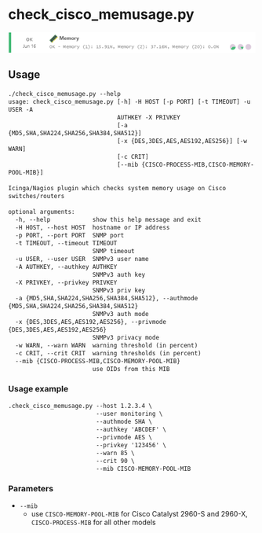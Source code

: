# check_cisco_memusage.py

![Output of check_cisco_memusage.py](img/check_cisco_memusage-small.png?raw=true "Output of check_cisco_memusage.py")

## Usage

```
./check_cisco_memusage.py --help
usage: check_cisco_memusage.py [-h] -H HOST [-p PORT] [-t TIMEOUT] -u USER -A
                               AUTHKEY -X PRIVKEY
                               [-a {MD5,SHA,SHA224,SHA256,SHA384,SHA512}]
                               [-x {DES,3DES,AES,AES192,AES256}] [-w WARN]
                               [-c CRIT]
                               [--mib {CISCO-PROCESS-MIB,CISCO-MEMORY-POOL-MIB}]

Icinga/Nagios plugin which checks system memory usage on Cisco
switches/routers

optional arguments:
  -h, --help            show this help message and exit
  -H HOST, --host HOST  hostname or IP address
  -p PORT, --port PORT  SNMP port
  -t TIMEOUT, --timeout TIMEOUT
                        SNMP timeout
  -u USER, --user USER  SNMPv3 user name
  -A AUTHKEY, --authkey AUTHKEY
                        SNMPv3 auth key
  -X PRIVKEY, --privkey PRIVKEY
                        SNMPv3 priv key
  -a {MD5,SHA,SHA224,SHA256,SHA384,SHA512}, --authmode {MD5,SHA,SHA224,SHA256,SHA384,SHA512}
                        SNMPv3 auth mode
  -x {DES,3DES,AES,AES192,AES256}, --privmode {DES,3DES,AES,AES192,AES256}
                        SNMPv3 privacy mode
  -w WARN, --warn WARN  warning threshold (in percent)
  -c CRIT, --crit CRIT  warning thresholds (in percent)
  --mib {CISCO-PROCESS-MIB,CISCO-MEMORY-POOL-MIB}
                        use OIDs from this MIB
```

### Usage example
```
.check_cisco_memusage.py --host 1.2.3.4 \
                         --user monitoring \
                         --authmode SHA \
                         --authkey 'ABCDEF' \
                         --privmode AES \
                         --privkey '123456' \
                         --warn 85 \
                         --crit 90 \
                         --mib CISCO-MEMORY-POOL-MIB
```
### Parameters
* `--mib`
  * use `CISCO-MEMORY-POOL-MIB` for Cisco Catalyst 2960-S and 2960-X, `CISCO-PROCESS-MIB` for all other models
